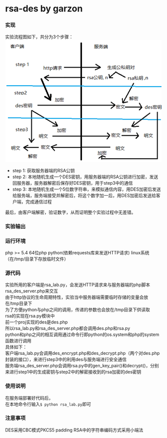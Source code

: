 # rsa-des by garzon

### 实现
实验流程图如下，共分为3个步骤：
![实验流程图](dataflow.png)
- step 1: 获取服务器端的RSA公钥
- step 2: 本地随机生成一个DES密钥，用服务器端的RSA公钥进行加密，发送回服务器，服务器解密后保存好DES密钥，用于step3中的通信
- step 3: 本地随机生成一个5位数字符串，来模拟通信内容，用DES加密后发送给服务端，服务端接受并解密后，将这个数字加一后，用DES加密后发送给客户端，完成通信过程

最后，由客户端解密，验证数字，从而证明整个实验过程中无差错。

### 实验输出


### 运行环境
php >= 5.4
64位php
python(依赖requests库来发送HTTP请求)
linux系统（在/tmp/目录下存放临时文件）

### 源代码
实验所用的客户端是rsa_lab.py，会发送HTTP请求来与服务器端的php脚本rsa_des_server.php来交互     
由于http协议的生命周期特性，实验当中服务器端需要临时存储的变量会放在/tmp目录下     
为了方便python与php之间的调用，传递的参数也会放在/tmp目录下供读取    
rsa的实现在rsa.py模块中     
前一个proj实现的des是des.php     
所以rsa_lab.py和rsa_des_server.php都会调用des.php和rsa.py     
python和php之间的相互调用通过命令行即python的os.system和php的system函数进行调用     
具体如下：    
客户端rsa_lab.py会调用des_encrypt.php和des_decrypt.php（两个对des.php封装的接口），来进行step3中的利用des与服务端进行安全通信     
服务端rsa_des_server.php会调用rsa.py中的gen_key_pair()和decrypt()，分别来进行step1中的生成密钥与step2中的解密接收到的rsa加密的des密钥     

### 使用说明
在服务端部署好代码后，     
在本地命令行输入`$ python rsa_lab.py`即可

### 注意事项
DES采用CBC模式PKCS5 padding
RSA中的字符串编码方式采用小端法